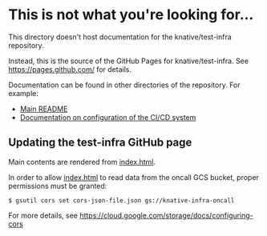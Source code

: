 # This is not what you're looking for...

This directory doesn't host documentation for the knative/test-infra repository.

Instead, this is the source of the GitHub Pages for knative/test-infra. See
https://pages.github.com/ for details.

Documentation can be found in other directories of the repository. For example:

- [Main README](../README.md)
- [Documentation on configuration of the CI/CD system](../guides/prow_setup.md)

## Updating the test-infra GitHub page

Main contents are rendered from [index.html](index.html).

In order to allow [index.html](index.html) to read data from the oncall GCS
bucket, proper permissions must be granted:

```shell
$ gsutil cors set cors-json-file.json gs://knative-infra-oncall
```

For more details, see https://cloud.google.com/storage/docs/configuring-cors
